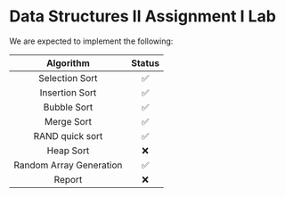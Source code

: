 # Data Structures II Assignment I Lab

We are expected to implement the following:

|        Algorithm        | Status |
| :---------------------: | :----: |
|     Selection Sort      |   ✅   |
|     Insertion Sort      |   ✅   |
|       Bubble Sort       |   ✅   |
|       Merge Sort        |   ✅   |
|     RAND quick sort     |   ✅   |
|        Heap Sort        |   ❌   |
| Random Array Generation |   ✅   |
|         Report          |   ❌   |

